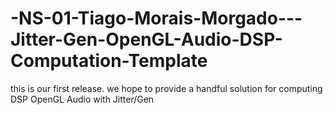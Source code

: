 -NS-01-Tiago-Morais-Morgado---Jitter-Gen-OpenGL-Audio-DSP-Computation-Template
==============================================================================

this is our first release. we hope to provide a handful solution for computing DSP OpenGL Audio with Jitter/Gen
